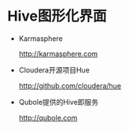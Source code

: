 # Hive图形化界面

- Karmasphere

  http://karmasphere.com

- Cloudera开源项目Hue

  http://github.com/cloudera/hue

- Qubole提供的Hive即服务

  http://qubole.com